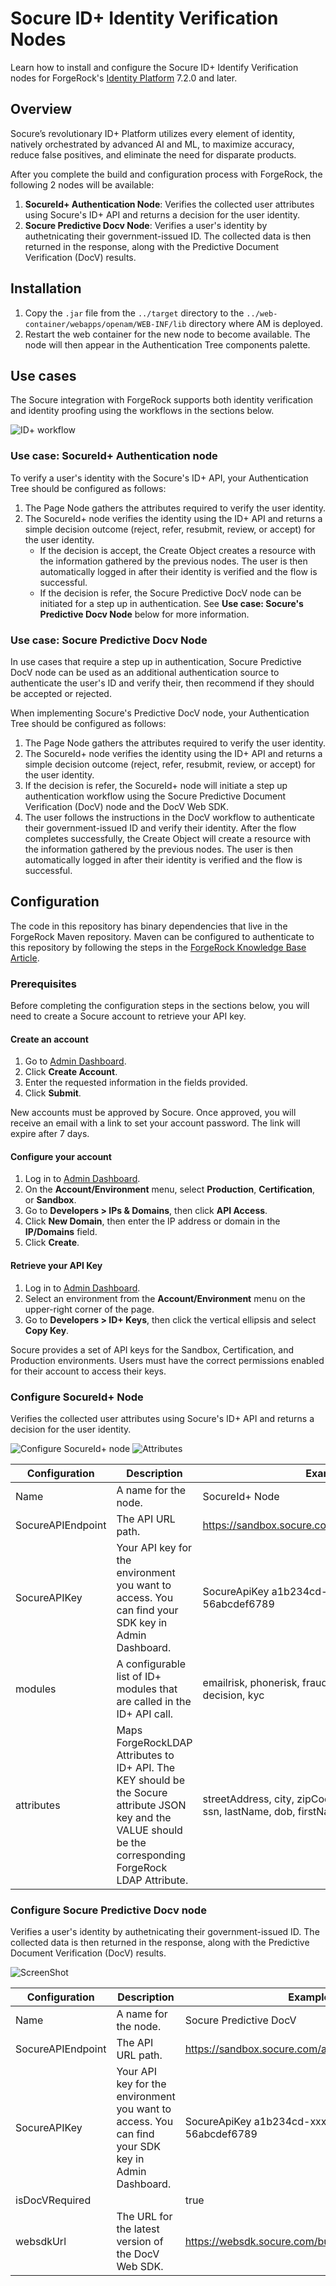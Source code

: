 <!--
 * The contents of this file are subject to the terms of the Common Development and
 * Distribution License (the License). You may not use this file except in compliance with the
 * License.
 *
 * You can obtain a copy of the License at legal/CDDLv1.0.txt. See the License for the
 * specific language governing permission and limitations under the License.
 *
 * When distributing Covered Software, include this CDDL Header Notice in each file and include
 * the License file at legal/CDDLv1.0.txt. If applicable, add the following below the CDDL
 * Header, with the fields enclosed by brackets [] replaced by your own identifying
 * information: "Portions copyright [year] [name of copyright owner]".
 *
 * Copyright 2022 ForgeRock AS.
-->

# Socure ID+ Identity Verification Nodes

Learn how to install and configure the Socure ID+ Identify Verification nodes for ForgeRock's [Identity Platform](forgerock_platform) 7.2.0 and later. 

## Overview 

Socure’s revolutionary ID+ Platform utilizes every element of identity, natively orchestrated by advanced AI and ML, to maximize accuracy, reduce false positives, and eliminate the need for disparate products. 

After you complete the build and configuration process with ForgeRock, the following 2 nodes will be available:

1. **SocureId+ Authentication Node**: Verifies the collected user attributes using Socure's ID+ API and returns a decision for the user identity.
2. **Socure Predictive Docv Node**: Verifies a user's identity by authetnicating their government-issued ID. The collected data is then returned in the response, along with the Predictive Document Verification (DocV) results. 

## Installation 

1. Copy the `.jar` file from the `../target` directory to the `../web-container/webapps/openam/WEB-INF/lib` directory where AM is deployed. 
2. Restart the web container for the new node to become available. The node will then appear in the Authentication Tree components palette.

## Use cases

The Socure integration with ForgeRock supports both identity verification and identity proofing using the workflows in the sections below. 

![ID+ workflow](./screenshots/usecase1.png)

### Use case: SocureId+ Authentication node

To verify a user's identity with the Socure's ID+ API, your Authentication Tree should be configured as follows: 

1. The Page Node gathers the attributes required to verify the user identity. 
2. The SocureId+ node verifies the identity using the ID+ API and returns a simple decision outcome (reject, refer, resubmit, review, or accept) for the user identity. 
    - If the decision is accept, the Create Object creates a resource with the information gathered by the previous nodes. The user is then automatically logged in after their identity is verified and the flow is successful. 
    - If the decision is refer, the Socure Predictive DocV node can be initiated for a step up in authentication. See **Use case: Socure's Predictive Docv Node** below for more information. 

### Use case: Socure Predictive Docv Node

In use cases that require a step up in authentication, Socure Predictive DocV node can be used as an additional authentication source to authenticate the user's ID and verify their, then recommend if they should be accepted or rejected.

When implementing Socure's Predictive DocV node, your Authentication Tree should be configured as follows: 

1. The Page Node gathers the attributes required to verify the user identity. 
2. The SocureId+ node verifies the identity using the ID+ API and returns a simple decision outcome (reject, refer, resubmit, review, or accept) for the user identity. 
3. If the decision is refer, the SocureId+ node will initiate a step up authentication workflow using the Socure Predictive Document Verification (DocV) node and the DocV Web SDK. 
4. The user follows the instructions in the DocV workflow to authenticate their government-issued ID and verify their identity. After the flow completes successfully, the Create Object will create a resource with the information gathered by the previous nodes. The user is then automatically logged in after their identity is verified and the flow is successful.

## Configuration

The code in this repository has binary dependencies that live in the ForgeRock Maven repository. Maven can be configured to authenticate to this repository by following the steps in the [ForgeRock Knowledge Base Article](https://backstage.forgerock.com/knowledge/kb/article/a74096897).

### Prerequisites

Before completing the configuration steps in the sections below, you will need to create a Socure account to retrieve your API key. 

#### Create an account

1. Go to [Admin Dashboard](dashboard.socure.com).
2. Click **Create Account**.
3. Enter the requested information in the fields provided.
4. Click **Submit**. 

New accounts must be approved by Socure. Once approved, you will receive an email with a link to set your account password. The link will expire after 7 days.

#### Configure your account

1. Log in to [Admin Dashboard](dashboard.socure.com).
2. On the **Account/Environment** menu, select **Production**, **Certification**, or **Sandbox**.
3. Go to **Developers > IPs & Domains**, then click **API Access**.
4. Click **New Domain**, then enter the IP address or domain in the **IP/Domains** field.
5. Click **Create**.

#### Retrieve your API Key

1. Log in to [Admin Dashboard](dashboard.socure.com).
2. Select an environment from the **Account/Environment** menu on the upper-right corner of the page.
3. Go to **Developers > ID+ Keys**, then click the vertical ellipsis and select **Copy Key**.

Socure provides a set of API keys for the Sandbox, Certification, and Production environments. Users must have the correct permissions enabled for their account to access their keys.

### Configure SocureId+ Node

Verifies the collected user attributes using Socure's ID+ API and returns a decision for the user identity.

![Configure SocureId+ node](./screenshots/socureIdPlusConfig.png)
![Attributes](./screenshots/attributes.png)

| Configuration     | Description                                                                                                                                                   | Example                                                                                             |
|-------------------|---------------------------------------------------------------------------------------------------------------------------------------------------------------|-----------------------------------------------------------------------------------------------------|
| Name              | A name for the node.                                                                                                                                          | SocureId+ Node                                                                                      |
| SocureAPIEndpoint | The API URL path.                                                                                                                                             | https://sandbox.socure.com/api/3.0/EmailAuthScore                                                   |
| SocureAPIKey      | Your API key for the environment you want to access. You can find your SDK key in Admin Dashboard.                                                            | SocureApiKey a1b234cd-xxxx-xxxx-xxxx-56abcdef6789                                                   |
| modules           | A configurable list of ID+ modules that are called in the ID+ API call.                                                                                       | emailrisk, phonerisk, fraud, addressrisk, synthetic, decision, kyc                                  |
| attributes        | Maps ForgeRockLDAP Attributes to ID+ API. The KEY should be the Socure attribute JSON key and the VALUE should be the corresponding ForgeRock LDAP Attribute. | streetAddress, city, zipCode, countryCode, email, ssn, lastName, dob, firstName, mobilePhone, state |

### Configure Socure Predictive Docv node

Verifies a user's identity by authetnicating their government-issued ID. The collected data is then returned in the response, along with the Predictive Document Verification (DocV) results. 

![ScreenShot](./screenshots/docv_config.png)

| Configuration             | Description                                                                                        | Example                                           |
|-------------------|----------------------------------------------------------------------------------------------------|---------------------------------------------------|
| Name              | A name for the node.                                                                               | Socure Predictive DocV                            |
| SocureAPIEndpoint | The API URL path.                                                                                  | https://sandbox.socure.com/api/3.0/EmailAuthScore |
| SocureAPIKey      | Your API key for the environment you want to access. You can find your SDK key in Admin Dashboard. | SocureApiKey a1b234cd-xxxx-xxxx-xxxx-56abcdef6789 |
| isDocVRequired    |                                                                                                    | true                                              |
| websdkUrl         | The URL for the latest version of the DocV Web SDK.                                                | https://websdk.socure.com/bundle.js               |
